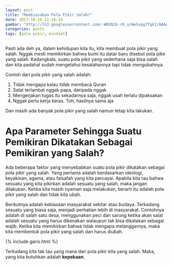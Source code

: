 ```yaml
---
layout: post
title: "Membiasakan Pola Pikir Salah?"
date: 2017-10-16 21:18:14
gambar: "http://lh3.googleusercontent.com/-WNINJb-r0_o/WeSxpg7TqkI/AAAAAAAACes/grIwQmtY4Cg3OKSmjuF2kdSJe0ylL998gCLcBGAs/s900/logo.png"
categories: posts
tags: [pola pikir, mindset]
---
```


Pasti ada deh ya, dalam kehidupan kita itu, kita membuat pola pikir yang salah. Nggak mesti memikirkan bahwa bumi itu datar baru disebut pola pikir yang salah. Kadangkala, suatu pola pikir yang sederhana saja bisa salah dan kita padahal sudah mengetahui kesalahannya tapi tidak mengubahnya.

Contoh dari pola pikir yang salah adalah:

1. Tidak mengapa kalau tidak membaca Quran
2. Salat terlambat nggak papa, daripada nggak
3. Mengerjakan tugas itu sekadarnya saja, nggak usah terlalu dipaksakan
4. Nggak perlu kerja keras. Toh, hasilnya sama aja

Dan masih ada banyak pola pikir yang salah namun tetap kita lakukan.

# Apa Parameter Sehingga Suatu Pemikiran Dikatakan Sebagai Pemikiran yang Salah?

Ada beberapa faktor yang menyebabkan suatu pola pikir dikatakan sebagai pola pikir yang salah. Yang pertama adalah berdasarkan ideologi, keyakinan, agama, atau falsafah yang kita percayai. Apabila kita tau bahwa sesuatu yang kita pikirkan adalah sesuatu yang salah, maka jangan dilakukan. Ketika kita masih nyaman saja melakukan, berarti itu adalah pola pikir yang salah dan tidak kita ubah.

Berikutnya adalah kebiasaan masyarakat sekitar atau budaya. Terkadang sesuatu yang biasa saja, menjadi perhatian lebih di masyarakat. Contohnya adalah di salah satu desa, menggunakan peci dan sarung ketika akan salat adalah sesuatu yang harus dikenakan walaupun tak bisa dikatakan sebagai wajib. Ketika kita memikirkan bahwa tidak mengapa melanggarnya, maka kita membentuk pola pikir yang salah dan harus diubah.

{% include garis.html %}

Terkadang kita tak tau yang mana dari pola pikir kita yang salah. Maka, yang kita butuhkan adalah __kepekaan__.